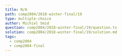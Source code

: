 ```yaml
---
title: N/A
path: comp2804/2018-winter-final/19
type: multiple-choice
author: Michiel Smid
question: comp2804/2018-winter-final/19/question.ts
solution: comp2804/2018-winter-final/19/solution.md
tags:
  - comp2804
  - comp2804-final
---
```

